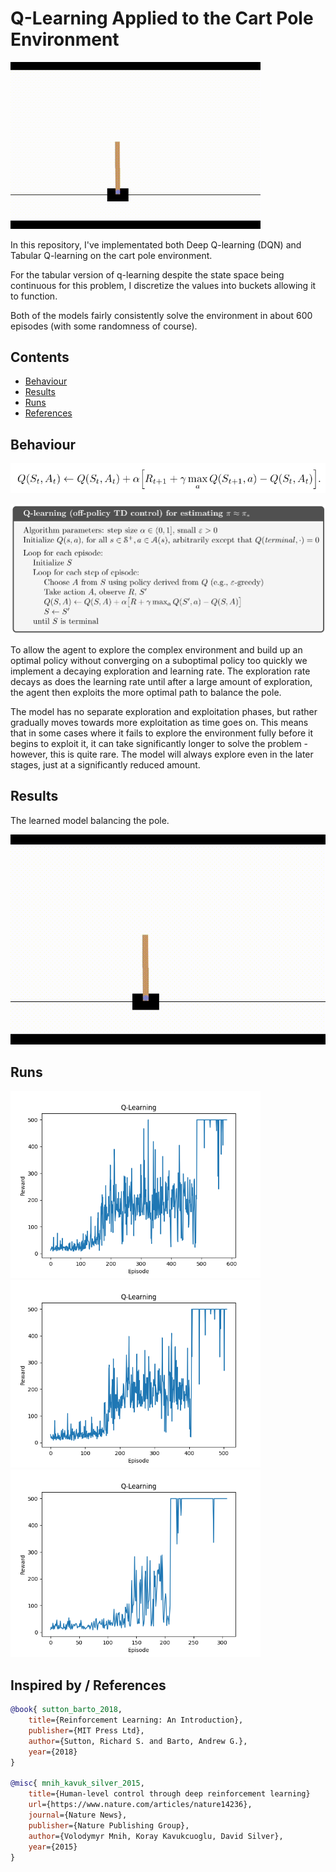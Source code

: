 # Q-Learning Applied to the Cart Pole Environment

<img src=docs/learned.gif width=400px></img>

In this repository, I've implementated both Deep Q-learning (DQN) and Tabular Q-learning on the cart pole environment.

For the tabular version of q-learning despite the state space being continuous for this problem, I discretize the values into buckets allowing it to function. 

Both of the models fairly consistently solve the environment in about 600 episodes (with some randomness of course).

## Contents

- [Behaviour](#behaviour)
- [Results](#results)
- [Runs](#runs)
- [References](#inspired-by--references)

## Behaviour

![Off-policy TD control algorithm (Q-learning)](docs/algorithm.png)

![Procedural algorithm](docs/procedural.png)

To allow the agent to explore the complex environment and build up an optimal policy without converging on a suboptimal policy too quickly we implement a decaying exploration and learning rate. The exploration rate decays as does the learning rate until after a large amount of exploration, the agent then exploits the more optimal path to balance the pole. 

The model has no separate exploration and exploitation phases, but rather gradually moves towards more exploitation as time goes on. This means that in some cases where it fails to explore the environment fully before it begins to exploit it, it can take significantly longer to solve the problem - however, this is quite rare. The model will always explore even in the later stages, just at a significantly reduced amount.

## Results

The learned model balancing the pole.

![Cart](docs/learned.gif)

## Runs

<img src="docs/Figure_1.png" width="400" />
<img src="docs/Figure_2.png" width="400" />
<img src="docs/Figure_3.png" width="400" />

## Inspired by / References
```bibtex
@book{ sutton_barto_2018, 
    title={Reinforcement Learning: An Introduction}, 
    publisher={MIT Press Ltd}, 
    author={Sutton, Richard S. and Barto, Andrew G.}, 
    year={2018}
}

@misc{ mnih_kavuk_silver_2015,
    title={Human-level control through deep reinforcement learning}
    url={https://www.nature.com/articles/nature14236},
    journal={Nature News},
    publisher={Nature Publishing Group},
    author={Volodymyr Mnih, Koray Kavukcuoglu, David Silver},
    year={2015}
}
```
